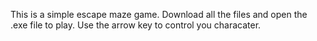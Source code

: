 This is a simple escape maze game. Download all the files and open the .exe file to play. Use the arrow key to control you characater. 
